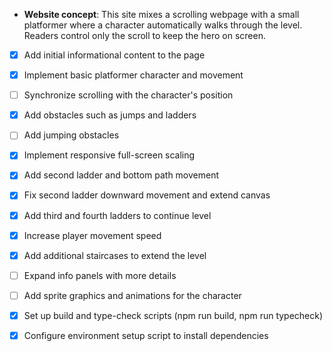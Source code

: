 - **Website concept**: This site mixes a scrolling webpage with a small platformer where a character automatically walks through the level. Readers control only the scroll to keep the hero on screen.
- [x] Add initial informational content to the page
- [x] Implement basic platformer character and movement
- [ ] Synchronize scrolling with the character's position
- [x] Add obstacles such as jumps and ladders
- [ ] Add jumping obstacles
- [x] Implement responsive full-screen scaling
- [x] Add second ladder and bottom path movement
- [x] Fix second ladder downward movement and extend canvas
- [x] Add third and fourth ladders to continue level
- [x] Increase player movement speed
- [x] Add additional staircases to extend the level
- [ ] Expand info panels with more details
- [ ] Add sprite graphics and animations for the character
- [x] Set up build and type-check scripts (npm run build, npm run typecheck)

- [x] Configure environment setup script to install dependencies
